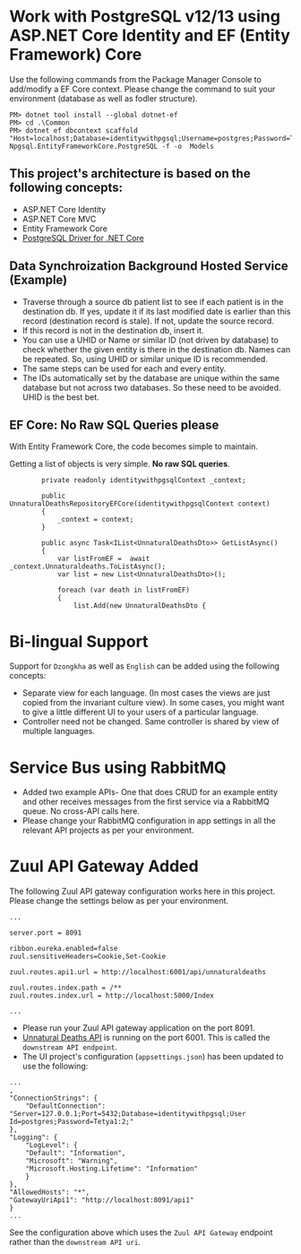 # Work with PostgreSQL v12/13 using ASP.NET Core Identity and EF (Entity Framework) Core

Use the following commands from the Package Manager Console to add/modify a EF Core context. Please change the command to suit your environment (database as well as fodler structure). 

```
PM> dotnet tool install --global dotnet-ef
PM> cd .\Common
PM> dotnet ef dbcontext scaffold "Host=localhost;Database=identitywithpgsql;Username=postgres;Password=Tetya1:2" Npgsql.EntityFrameworkCore.PostgreSQL -f -o  Models
```

## This project's architecture is based on the following concepts:
- ASP.NET Core Identity
- ASP.NET Core MVC
- Entity Framework Core
- [PostgreSQL Driver for .NET Core](https://www.npgsql.org/)

## Data Synchroization Background Hosted Service (Example)
- Traverse through a source db patient list to see if each patient is in the destination db. If yes, update it if its last modified date is earlier than this record (destination record is stale). If not, update the source record. 
- If this record is not in the destination db, insert it. 
- You can use a UHID or Name or similar ID (not driven by database) to check whether the given entity is there in the destination db. Names can be repeated. So, using UHID or similar unique ID is recommended.
- The same steps can be used for each and every entity.
- The IDs automatically set by the database are unique within the same database but not across two databases. So these need to be avoided. UHID is the best bet.

## EF Core: No Raw SQL Queries please
With Entity Framework Core, the code becomes simple to maintain.

Getting a list of objects is very simple. **No raw SQL queries**.

```
        private readonly identitywithpgsqlContext _context;

        public UnnaturalDeathsRepositoryEFCore(identitywithpgsqlContext context)
        {
            _context = context;
        }

        public async Task<IList<UnnaturalDeathsDto>> GetListAsync()
        {
            var listFromEF =  await _context.Unnaturaldeaths.ToListAsync();
            var list = new List<UnnaturalDeathsDto>();

            foreach (var death in listFromEF)
            {
                list.Add(new UnnaturalDeathsDto {

```

# Bi-lingual Support
Support for `Dzongkha` as well as `English` can be added using the following concepts:

- Separate view for each language. (In most cases the views are just copied from the invariant culture view). In some cases, you might want to give a little different UI to your users of a particular language. 
- Controller need not be changed. Same controller is shared by view of multiple languages. 

# Service Bus using RabbitMQ
- Added two example APIs- One that does CRUD for an example entity and other receives messages from the first service via a RabbitMQ queue. No cross-API calls here. 
- Please change your RabbitMQ configuration in app settings in all the relevant API projects as per your environment. 

# Zuul API Gateway Added
The following Zuul API gateway configuration works here in this project. Please change the settings below as per your environment.

```
...

server.port = 8091

ribbon.eureka.enabled=false
zuul.sensitiveHeaders=Cookie,Set-Cookie

zuul.routes.api1.url = http://localhost:6001/api/unnaturaldeaths

zuul.routes.index.path = /**
zuul.routes.index.url = http://localhost:5000/Index

...
```

- Please run your Zuul API gateway application on the port 8091. 
- [Unnatural Deaths API](http://localhost:6001/api/unnaturaldeaths) is running on the port 6001. This is called the `downstream API endpoint`. 
- The UI project's configuration (`appsettings.json`) has been updated to use the following:
```
...
,
"ConnectionStrings": {
    "DefaultConnection": "Server=127.0.0.1;Port=5432;Database=identitywithpgsql;User Id=postgres;Password=Tetya1:2;"
},
"Logging": {
    "LogLevel": {
    "Default": "Information",
    "Microsoft": "Warning",
    "Microsoft.Hosting.Lifetime": "Information"
    }
},
"AllowedHosts": "*",
"GatewayUriApi1": "http://localhost:8091/api1"
}
...
```
 See the configuration above which uses the `Zuul API Gateway` endpoint rather than the `downstream API uri`. 
